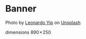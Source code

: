 # Banner

Photo by [Leonardo Yip](https://unsplash.com/@yipleonardo) on [Unsplash](https://unsplash.com)

dimensions 890 × 250